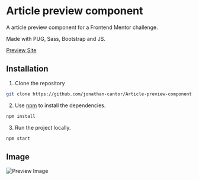 # Article preview component

A article preview component for a Frontend Mentor challenge.

Made with PUG, Sass, Bootstrap and JS.

[Preview Site](https://jonathan-cantor.github.io/Article-preview-component/)

## Installation

1. Clone the repository
``` bash
git clone https://github.com/jonathan-cantor/Article-preview-component.git
```

2. Use [npm](https://nodejs.org/en/) to install the dependencies.
``` bash
npm install
```

3. Run the project locally.
``` bash
npm start
```

## Image

![Preview Image](https://res.cloudinary.com/dz209s6jk/image/upload/q_auto,g_north,w_800,h_600,c_fill/Screenshots/mhpx2ywxeb5ngo45imz7.jpg)
